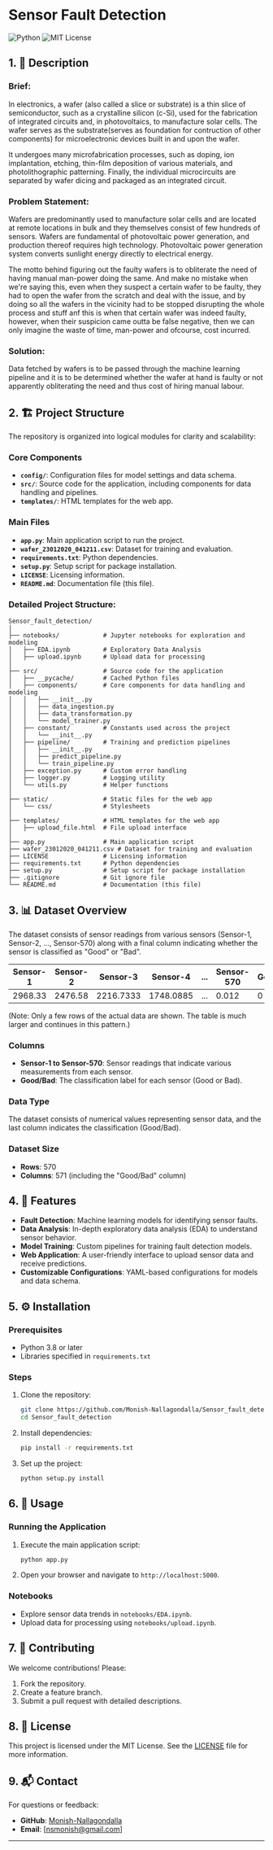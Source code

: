 # Sensor Fault Detection

![Python](https://img.shields.io/badge/Language-Python-blue) ![MIT License](https://img.shields.io/badge/License-MIT-green)

## 1. 📜 Description
### Brief:
In electronics, a wafer (also called a slice or substrate) is a thin slice of semiconductor, such as a crystalline silicon (c-Si), used for the fabrication of integrated circuits and, in photovoltaics, to manufacture solar cells. The wafer serves as the substrate(serves as foundation for contruction of other components) for microelectronic devices built in and upon the wafer.

It undergoes many microfabrication processes, such as doping, ion implantation, etching, thin-film deposition of various materials, and photolithographic patterning. Finally, the individual microcircuits are separated by wafer dicing and packaged as an integrated circuit.

### Problem Statement: 
Wafers are predominantly used to manufacture solar cells and are located at remote locations in bulk and they themselves consist of few hundreds of sensors. Wafers are fundamental of photovoltaic power generation, and production thereof requires high technology. Photovoltaic power generation system converts sunlight energy directly to electrical energy.

The motto behind figuring out the faulty wafers is to obliterate the need of having manual man-power doing the same. And make no mistake when we're saying this, even when they suspect a certain wafer to be faulty, they had to open the wafer from the scratch and deal with the issue, and by doing so all the wafers in the vicinity had to be stopped disrupting the whole process and stuff anf this is when that certain wafer was indeed faulty, however, when their suspicion came outta be false negative, then we can only imagine the waste of time, man-power and ofcourse, cost incurred.

### Solution: 
Data fetched by wafers is to be passed through the machine learning pipeline and it is to be determined whether the wafer at hand is faulty or not apparently obliterating the need and thus cost of hiring manual labour.

## 2. 🏗️ Project Structure
The repository is organized into logical modules for clarity and scalability:

### Core Components
- **`config/`**: Configuration files for model settings and data schema.
- **`src/`**: Source code for the application, including components for data handling and pipelines.
- **`templates/`**: HTML templates for the web app.

### Main Files
- **`app.py`**: Main application script to run the project.
- **`wafer_23012020_041211.csv`**: Dataset for training and evaluation.
- **`requirements.txt`**: Python dependencies.
- **`setup.py`**: Setup script for package installation.
- **`LICENSE`**: Licensing information.
- **`README.md`**: Documentation file (this file).

### Detailed Project Structure:

```plaintext
Sensor_fault_detection/
│
├── notebooks/            # Jupyter notebooks for exploration and modeling
│   ├── EDA.ipynb         # Exploratory Data Analysis
│   ├── upload.ipynb      # Upload data for processing
│
├── src/                  # Source code for the application
│   ├── __pycache/        # Cached Python files
│   ├── components/       # Core components for data handling and modeling
│   │   ├── __init__.py
│   │   ├── data_ingestion.py
│   │   ├── data_transformation.py
│   │   └── model_trainer.py
│   ├── constant/         # Constants used across the project
│   │   └── __init__.py
│   ├── pipeline/         # Training and prediction pipelines
│   │   ├── __init__.py
│   │   ├── predict_pipeline.py
│   │   └── train_pipeline.py
│   ├── exception.py      # Custom error handling
│   ├── logger.py         # Logging utility
│   └── utils.py          # Helper functions
│
├── static/               # Static files for the web app
│   └── css/              # Stylesheets
│
├── templates/            # HTML templates for the web app
│   ├── upload_file.html  # File upload interface
│
├── app.py                # Main application script
├── wafer_23012020_041211.csv # Dataset for training and evaluation
├── LICENSE               # Licensing information
├── requirements.txt      # Python dependencies
├── setup.py              # Setup script for package installation
├── .gitignore            # Git ignore file
└── README.md             # Documentation (this file)
```

## 3. 📊 Dataset Overview
The dataset consists of sensor readings from various sensors (Sensor-1, Sensor-2, ..., Sensor-570) along with a final column indicating whether the sensor is classified as "Good" or "Bad".

| Sensor-1  | Sensor-2  | Sensor-3  | Sensor-4  | ... | Sensor-570 | Good/Bad |
|-----------|-----------|-----------|-----------|-----|------------|----------|
| 2968.33   | 2476.58   | 2216.7333 | 1748.0885 | ... | 0.012      | 0        |

(Note: Only a few rows of the actual data are shown. The table is much larger and continues in this pattern.)

### Columns
- **Sensor-1 to Sensor-570**: Sensor readings that indicate various measurements from each sensor.
- **Good/Bad**: The classification label for each sensor (Good or Bad).

### Data Type
The dataset consists of numerical values representing sensor data, and the last column indicates the classification (Good/Bad).

### Dataset Size
- **Rows**: 570
- **Columns**: 571 (including the "Good/Bad" column)

## 4. 🚀 Features
- **Fault Detection**: Machine learning models for identifying sensor faults.
- **Data Analysis**: In-depth exploratory data analysis (EDA) to understand sensor behavior.
- **Model Training**: Custom pipelines for training fault detection models.
- **Web Application**: A user-friendly interface to upload sensor data and receive predictions.
- **Customizable Configurations**: YAML-based configurations for models and data schema.

## 5. ⚙️ Installation
### Prerequisites
- Python 3.8 or later
- Libraries specified in `requirements.txt`

### Steps
1. Clone the repository:
   ```bash
   git clone https://github.com/Monish-Nallagondalla/Sensor_fault_detection.git
   cd Sensor_fault_detection
   ```
2. Install dependencies:
   ```bash
   pip install -r requirements.txt
   ```

3. Set up the project:
   ```bash
   python setup.py install
   ```

## 6. 📂 Usage
### Running the Application
1. Execute the main application script:
   ```bash
   python app.py
   ```
2. Open your browser and navigate to `http://localhost:5000`.

### Notebooks
- Explore sensor data trends in `notebooks/EDA.ipynb`.
- Upload data for processing using `notebooks/upload.ipynb`.

## 7. 🤝 Contributing
We welcome contributions! Please:
1. Fork the repository.
2. Create a feature branch.
3. Submit a pull request with detailed descriptions.

## 8. 📝 License
This project is licensed under the MIT License. See the [LICENSE](./LICENSE) file for more information.

## 9. 📬 Contact
For questions or feedback:
- **GitHub**: [Monish-Nallagondalla](https://github.com/Monish-Nallagondalla)
- **Email**: [nsmonish@gmail.com]

---
